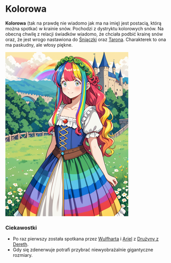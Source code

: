 # Kolorowa

**Kolorowa** (tak na prawdę nie wiadomo jak ma na imię) jest postacią, którą można spotkać w krainie snów. Pochodzi z dystryktu kolorowych snów. Na obecną chwilę z  relacji świadków wiadomo, że chciała podbić krainę snów oraz, że jest wrogo nastawiona do [Śniączki](Śniączka.html) oraz [Tarona](Taron.html). Charakterek to ona ma paskudny, ale włosy piękne.



<img title="" src="Images/Kolorowa.png" alt="" style="zoom:50%;" data-align="inline">

### Ciekawostki

- Po raz pierwszy została spotkana przez [Wulfharta](Wulfhart.html) i [Ariel](Ariel.html) z [Drużyny z Dereth](Drużyna_z_Dereth.html).
- Gdy się zdenerwuje potrafi przybrać niewyobrażalnie gigantyczne rozmiary.


